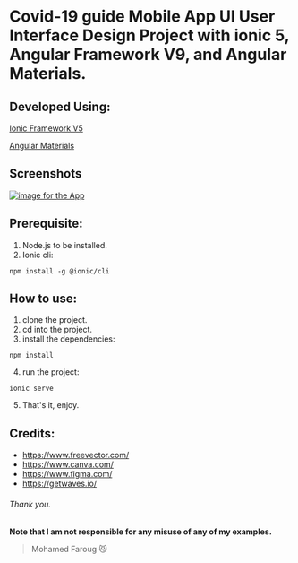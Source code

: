 # Covid-19 guide Mobile App UI User Interface Design Project with ionic 5, Angular Framework V9, and Angular Materials.

## Developed Using:
<p align="left">
<a href="https://ionicframework.com/">Ionic Framework V5</a>
</p>
<p align="left">
<a href="https://material.angular.io/">Angular Materials</a>
</p>

## Screenshots
<a href="https://ibb.co/9s7VxDP"><img src="https://i.ibb.co/bzk240t/image.png" alt="image for the App" border="0"></a>



## Prerequisite:
1. Node.js to be installed.
2. Ionic cli:
```
npm install -g @ionic/cli
```

## How to use:
1. clone the project.
2. cd into the project.
3. install the dependencies:
```
npm install
```
4. run the project:
```
ionic serve
```
5. That's it, enjoy.

## Credits:
- https://www.freevector.com/
- https://www.canva.com/
- https://www.figma.com/
- https://getwaves.io/

###### Thank you.

**Note that I am not responsible for any misuse of any of my examples.**

> Mohamed Faroug  :smirk_cat:
